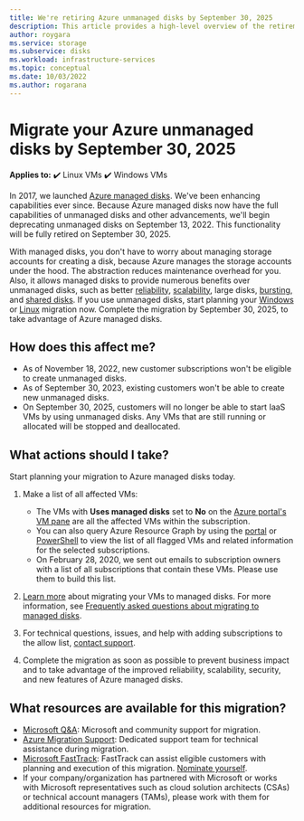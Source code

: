 ```yaml
---
title: We're retiring Azure unmanaged disks by September 30, 2025
description: This article provides a high-level overview of the retirement of Azure unmanaged disks and how to migrate to Azure managed disks.
author: roygara
ms.service: storage
ms.subservice: disks
ms.workload: infrastructure-services
ms.topic: conceptual
ms.date: 10/03/2022
ms.author: rogarana
---
```


# Migrate your Azure unmanaged disks by September 30, 2025

**Applies to:** :heavy_check_mark: Linux VMs :heavy_check_mark: Windows VMs

In 2017, we launched [Azure managed disks](https://azure.microsoft.com/blog/announcing-general-availability-of-managed-disks-and-larger-scale-sets/). We've been enhancing capabilities ever since. Because Azure managed disks now have the full capabilities of unmanaged disks and other advancements, we'll begin deprecating unmanaged disks on September 13, 2022. This functionality will be fully retired on September 30, 2025.

With managed disks, you don't have to worry about managing storage accounts for creating a disk, because Azure manages the storage accounts under the hood. The abstraction reduces maintenance overhead for you. Also, it allows managed disks to provide numerous benefits over unmanaged disks, such as better [reliability](manage-availability.md#use-managed-disks-for-vms-in-an-availability-set), [scalability](../azure-resource-manager/management/azure-subscription-service-limits.md#virtual-machine-disk-limits), large disks, [bursting](disk-bursting.md), and [shared disks](disks-shared-enable.md). If you use unmanaged disks, start planning your [Windows](windows/convert-unmanaged-to-managed-disks.md) or [Linux](linux/convert-unmanaged-to-managed-disks.md) migration now. Complete the migration by September 30, 2025, to take advantage of Azure managed disks.

## How does this affect me?

- As of November 18, 2022, new customer subscriptions won't be eligible to create unmanaged disks.
- As of September 30, 2023, existing customers won't be able to create new unmanaged disks.
- On September 30, 2025, customers will no longer be able to start IaaS VMs by using unmanaged disks. Any VMs that are still running or allocated will be stopped and deallocated.

## What actions should I take?

Start planning your migration to Azure managed disks today.

1. Make a list of all affected VMs:

   - The VMs with **Uses managed disks** set to **No** on the [Azure portal's VM pane](https://ms.portal.azure.com/#blade/HubsExtension/BrowseResourceBlade/resourceType/Microsoft.ClassicCompute%2FVirtualMachines) are all the affected VMs within the subscription.
   - You can also query Azure Resource Graph by using the [portal](https://portal.azure.com/#blade/HubsExtension/ArgQueryBlade/query/resources%0A%7C%20where%20type%20%3D%3D%20%22microsoft.classiccompute%2Fvirtualmachines%22) or [PowerShell](https://github.com/MicrosoftDocs/azure-docs/blob/master/articles/governance/resource-graph/concepts/work-with-data.md) to view the list of all flagged VMs and related information for the selected subscriptions.
   - On February 28, 2020, we sent out emails to subscription owners with a list of all subscriptions that contain these VMs. Please use them to build this list.

1. [Learn more](windows/migrate-to-managed-disks.md) about migrating your VMs to managed disks. For more information, see [Frequently asked questions about migrating to managed disks](faq-for-disks.yml).

1. For technical questions, issues, and help with adding subscriptions to the allow list, [contact support](https://ms.portal.azure.com/#create/Microsoft.Support/Parameters/%7B%22pesId%22:%226f16735c-b0ae-b275-ad3a-03479cfa1396%22,%22supportTopicId%22:%228a82f77d-c3ab-7b08-d915-776b4ff64ff4%22%7D).

1. Complete the migration as soon as possible to prevent business impact and to take advantage of the improved reliability, scalability, security, and new features of Azure managed disks.

## What resources are available for this migration?

- [Microsoft Q&A](https://github.com/MicrosoftDocs/azure-docs/blob/master/answers/topics/azure-virtual-machines-migration.html): Microsoft and community support for migration.
- [Azure Migration Support](https://ms.portal.azure.com/#create/Microsoft.Support/Parameters/%7B%22pesId%22:%226f16735c-b0ae-b275-ad3a-03479cfa1396%22,%22supportTopicId%22:%221135e3d0-20e2-aec5-4ef0-55fd3dae2d58%22%7D): Dedicated support team for technical assistance during migration.
- [Microsoft FastTrack](https://www.microsoft.com/fasttrack): FastTrack can assist eligible customers with planning and execution of this migration. [Nominate yourself](https://azure.microsoft.com/programs/azure-fasttrack/#nomination).
- If your company/organization has partnered with Microsoft or works with Microsoft representatives such as cloud solution architects (CSAs) or technical account managers (TAMs), please work with them for additional resources for migration.
